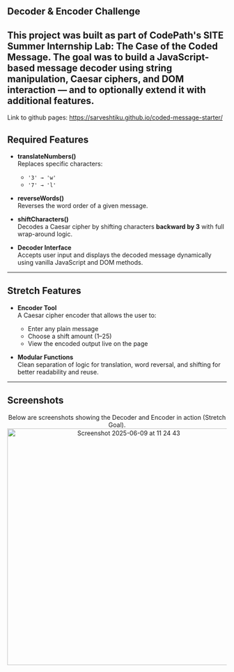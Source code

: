 ## Decoder & Encoder Challenge

This project was built as part of CodePath's **SITE Summer Internship Lab: The Case of the Coded Message**. The goal was to build a JavaScript-based message decoder using string manipulation, Caesar ciphers, and DOM interaction — and to optionally extend it with additional features.
---
Link to github pages: https://sarveshtiku.github.io/coded-message-starter/
## Required Features

- **translateNumbers()**  
  Replaces specific characters:
  - `'3' → 'w'`
  - `'7' → 'l'`

- **reverseWords()**  
  Reverses the word order of a given message.

- **shiftCharacters()**  
  Decodes a Caesar cipher by shifting characters **backward by 3** with full wrap-around logic.

- **Decoder Interface**  
  Accepts user input and displays the decoded message dynamically using vanilla JavaScript and DOM methods.

---

## Stretch Features

- **Encoder Tool**  
  A Caesar cipher encoder that allows the user to:
  - Enter any plain message
  - Choose a shift amount (1–25)
  - View the encoded output live on the page

- **Modular Functions**  
  Clean separation of logic for translation, word reversal, and shifting for better readability and reuse.


---

## Screenshots
<p align="center">
Below are screenshots showing the Decoder and Encoder in action (Stretch Goal).<br>
<img width="542" alt="Screenshot 2025-06-09 at 11 24 43"
     src="https://github.com/user-attachments/assets/575fa7c5-c1ec-4ab6-9064-39caa876a894" />
</p>
